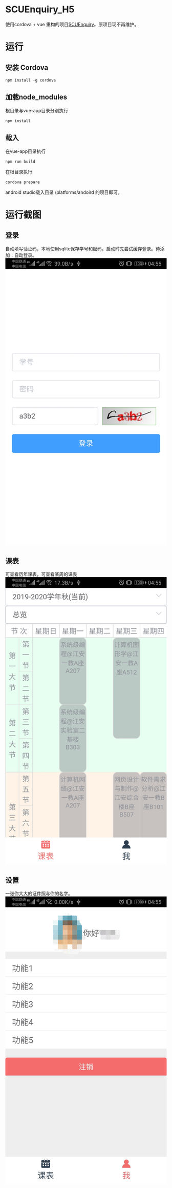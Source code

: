 # SCUEnquiry_H5
使用cordova + vue 重构的项目[SCUEnquiry](https://github.com/wuuuudle/SCUEnquiry)。原项目现不再维护。

# 运行

## 安装 Cordova
```
npm install -g cordova
```

## 加载node_modules
根目录与vue-app目录分别执行
```
npm install
```

## 载入
在vue-app目录执行
```
npm run build
```
在根目录执行
```
cordova prepare
```
android studio载入目录 /platforms/andoird 的项目即可。

# 运行截图
## 登录
自动填写验证码，本地使用sqlite保存学号和密码。启动时先尝试缓存登录。待添加：自动登录。
![](assets/login.jpg)
## 课表
可查看历年课表，可查看某周的课表
![](assets/class.jpg)
## 设置
一张你大大的证件照与你的名字。
![](assets/setting.jpg)
